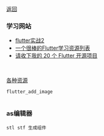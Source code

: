 [返回](/home)

### 学习网站
* [flutter实战2](https://book.flutterchina.club/chapter1/mobile_development_intro.html)
* [一个很棒的Flutter学习资源列表](https://www.devio.org/2018/09/09/awesome-flutter/)
* [请收下我的 20 个 Flutter 开源项目](https://www.jianshu.com/p/72e359bfe1e0)
<br>

[各种资源](sources)


```
flutter_add_image


```


### as编辑器
```
stl stf 生成组件

```